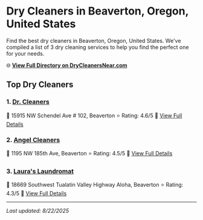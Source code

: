 # Dry Cleaners in Beaverton, Oregon, United States

Find the best dry cleaners in Beaverton, Oregon, United States. We've compiled a list of 3 dry cleaning services to help you find the perfect one for your needs.

🌐 **[View Full Directory on DryCleanersNear.com](https://drycleanersnear.com/city/US/Oregon/Beaverton)**

## Top Dry Cleaners

### 1. [Dr. Cleaners](https://drycleanersnear.com/dryCleaner/68955a6182a21f618f14c23b/dr-cleaners)
📍 15915 NW Schendel Ave # 102, Beaverton
⭐ Rating: 4.6/5
🔗 [View Full Details](https://drycleanersnear.com/dryCleaner/68955a6182a21f618f14c23b/dr-cleaners)

### 2. [Angel Cleaners](https://drycleanersnear.com/dryCleaner/68955a4d82a21f618f14c19f/angel-cleaners)
📍 1195 NW 185th Ave, Beaverton
⭐ Rating: 4.5/5
🔗 [View Full Details](https://drycleanersnear.com/dryCleaner/68955a4d82a21f618f14c19f/angel-cleaners)

### 3. [Laura's Laundromat](https://drycleanersnear.com/dryCleaner/68955a3882a21f618f14bfbd/laura-s-laundromat)
📍 18669 Southwest Tualatin Valley Highway Aloha, Beaverton
⭐ Rating: 4.3/5
🔗 [View Full Details](https://drycleanersnear.com/dryCleaner/68955a3882a21f618f14bfbd/laura-s-laundromat)


---

*Last updated: 8/22/2025*
